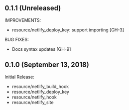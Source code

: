 ## 0.1.1 (Unreleased)

IMPROVEMENTS:

* resource/netlify_deploy_key: support importing [GH-3]

BUG FIXES:

* Docs syntax updates [GH-9]

## 0.1.0 (September 13, 2018)

Initial Release:

* resource/netlify_build_hook
* resource/netlify_deploy_key
* resource/netlify_hook
* resource/netlify_site


